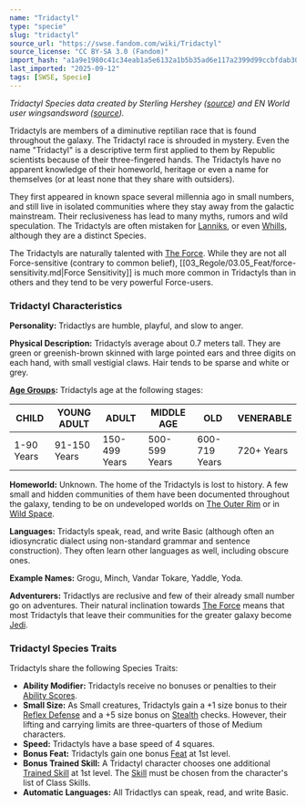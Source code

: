 ```yaml
---
name: "Tridactyl"
type: "specie"
slug: "tridactyl"
source_url: "https://swse.fandom.com/wiki/Tridactyl"
source_license: "CC BY-SA 3.0 (Fandom)"
import_hash: "a1a9e1980c41c34eab1a5e6132a1b5b35ad6e117a2399d99ccbfdab3018a183d"
last_imported: "2025-09-12"
tags: [SWSE, Specie]
---
```

*Tridactyl Species data created by Sterling Hershey ([source](https://www.sterlinghershey.com/blog/2011/5/11/star-wars-wednesday-yodas-species-in-play.html)) and EN World user wingsandsword ([source](https://www.enworld.org/threads/star-wars-saga-edition-homebrew-yodas-species-stats.269879/)).*

Tridactyls are members of a diminutive reptilian race that is found throughout the galaxy. The Tridactyl race is shrouded in mystery. Even the name "Tridactyl" is a descriptive term first applied to them by Republic scientists because of their three-fingered hands. The Tridactyls have no apparent knowledge of their homeworld, heritage or even a name for themselves (or at least none that they share with outsiders).

They first appeared in known space several millennia ago in small numbers, and still live in isolated communities where they stay away from the galactic mainstream. Their reclusiveness has lead to many myths, rumors and wild speculation. The Tridactyls are often mistaken for [Lanniks](https://swse.fandom.com/wiki/Lanniks), or even [Whills](https://swse.fandom.com/wiki/Whills), although they are a distinct Species.

The Tridactyls are naturally talented with [The Force](https://swse.fandom.com/wiki/The_Force). While they are not all Force-sensitive (contrary to common belief), [[03_Regole/03.05_Feat/force-sensitivity.md|Force Sensitivity]] is much more common in Tridactyls than in others and they tend to be very powerful Force-users.

### Tridactyl Characteristics
**Personality:** Tridactlys are humble, playful, and slow to anger. 

**Physical Description:** Tridactyls average about 0.7 meters tall. They are green or greenish-brown skinned with large pointed ears and three digits on each hand, with small vestigial claws. Hair tends to be sparse and white or grey.

**[Age Groups](https://swse.fandom.com/wiki/Age_Groups):** Tridactyls age at the following stages:

| CHILD | YOUNG ADULT | ADULT | MIDDLE AGE | OLD | VENERABLE |
| --- | --- | --- | --- | --- | --- |
| 1-90 Years | 91-150 Years | 150-499 Years | 500-599 Years | 600-719 Years | 720+ Years |

**Homeworld:** Unknown. The home of the Tridactyls is lost to history. A few small and hidden communities of them have been documented throughout the galaxy, tending to be on undeveloped worlds on [The Outer Rim](https://swse.fandom.com/wiki/The_Outer_Rim) or in [Wild Space](https://swse.fandom.com/wiki/Wild_Space).

**Languages:** Tridactyls speak, read, and write Basic (although often an idiosyncratic dialect using non-standard grammar and sentence construction). They often learn other languages as well, including obscure ones.

**Example Names:** Grogu, Minch, Vandar Tokare, Yaddle, Yoda.

**Adventurers:** Tridactlys are reclusive and few of their already small number go on adventures. Their natural inclination towards [The Force](https://swse.fandom.com/wiki/The_Force) means that most Tridactyls that leave their communities for the greater galaxy become [Jedi](https://swse.fandom.com/wiki/Jedi).

### Tridactyl Species Traits
Tridactyls share the following Species Traits:
- **Ability Modifier:** Tridactyls receive no bonuses or penalties to their [Ability Scores](https://swse.fandom.com/wiki/Ability_Scores).
- **Small Size:** As Small creatures, Tridactyls gain a +1 size bonus to their [Reflex Defense](https://swse.fandom.com/wiki/Reflex_Defense) and a +5 size bonus on [Stealth](https://swse.fandom.com/wiki/Stealth) checks. However, their lifting and carrying limits are three-quarters of those of Medium characters.
- **Speed:** Tridactyls have a base speed of 4 squares.
- **Bonus Feat:** Tridactyls gain one bonus [Feat](https://swse.fandom.com/wiki/Feat) at 1st level.
- **Bonus Trained Skill:** A Tridactyl character chooses one additional [Trained Skill](https://swse.fandom.com/wiki/Trained_Skill) at 1st level. The [Skill](https://swse.fandom.com/wiki/Skill) must be chosen from the character's list of Class Skills.
- **Automatic Languages:** All Tridactlys can speak, read, and write Basic.